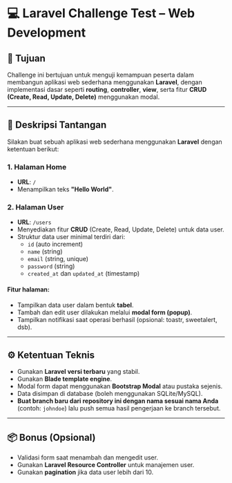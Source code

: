 # 💻 Laravel Challenge Test – Web Development

## 🎯 Tujuan

Challenge ini bertujuan untuk menguji kemampuan peserta dalam membangun aplikasi web sederhana menggunakan **Laravel**, dengan implementasi dasar seperti **routing**, **controller**, **view**, serta fitur **CRUD (Create, Read, Update, Delete)** menggunakan modal.

---

## 📝 Deskripsi Tantangan

Silakan buat sebuah aplikasi web sederhana menggunakan **Laravel** dengan ketentuan berikut:

### 1. Halaman Home

- **URL**: `/`
- Menampilkan teks **"Hello World"**.

### 2. Halaman User

- **URL**: `/users`
- Menyediakan fitur **CRUD** (Create, Read, Update, Delete) untuk data user.
- Struktur data user minimal terdiri dari:
  - `id` (auto increment)
  - `name` (string)
  - `email` (string, unique)
  - `password` (string)
  - `created_at` dan `updated_at` (timestamp)

#### Fitur halaman:
- Tampilkan data user dalam bentuk **tabel**.
- Tambah dan edit user dilakukan melalui **modal form (popup)**.
- Tampilkan notifikasi saat operasi berhasil (opsional: toastr, sweetalert, dsb).

---

## ⚙️ Ketentuan Teknis

- Gunakan **Laravel versi terbaru** yang stabil.
- Gunakan **Blade template engine**.
- Modal form dapat menggunakan **Bootstrap Modal** atau pustaka sejenis.
- Data disimpan di database (boleh menggunakan SQLite/MySQL).
- **Buat branch baru dari repository ini dengan nama sesuai nama Anda** (contoh: `johndoe`) lalu push semua hasil pengerjaan ke branch tersebut.

---

## 📦 Bonus (Opsional)

- Validasi form saat menambah dan mengedit user.
- Gunakan **Laravel Resource Controller** untuk manajemen user.
- Gunakan **pagination** jika data user lebih dari 10.